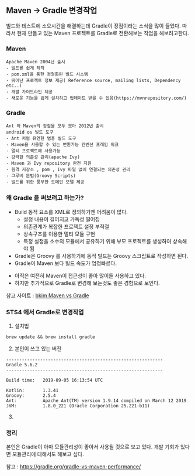 ## Maven -> Gradle 변경작업

빌드와 테스트에 소요시간을 해결하는데 Gradle이 장점이라는 소식을 많이 들었다.
따라서 현재 만들고 있는 Maven 프로젝트를 Gradle로 전환해보는 작업을 해보려고한다.

### Maven 
~~~
Apache Maven 2004년 출시
- 빌드를 쉽게 제작
- pom.xml을 통한 정형화된 빌드 시스템
- 뛰어난 프로젝트 정보 제공( Reference source, mailing lists, Dependency etc..)
- 개발 가이드라인 제공
- 새로운 기능을 쉽게 설치하고 업데이트 받을 수 있음(https://mvnrepository.com/)

~~~

### Gradle
~~~
Ant 와 Maven의 장점을 모두 모아 2012년 출시
android os 빌드 도구
- Ant 처럼 유연한 범용 빌드 도구
- Maven을 사용할 수 있는 변환가능 컨벤션 프레임 워크
- 멀티 프로젝트에 사용가능
- 강력한 의존성 관리(apache Ivy)
- Maven 과 Ivy repository 완전 지원
- 원격 저장소 , pom , Ivy 파일 없이 연결되는 의존성 관리
- 그루비 문법(Groovy Scripts)
- 빌드를 위한 풍부한 도메인 모델 제공
~~~

### 왜 Gradle 을 써보려고 하는가?

- Build 동적 요소를 XML로 정의하기엔 어려움이 많다.
	- 설정 내용이 길어지고 가독성 떨어짐
	- 의존관계가 복잡한 프로젝트 설정 부적절
	- 상속구조를 이용한 멀티 모듈 구현
	- 특정 설정을 소수의 모듈에서 공유하기 위해 부모 프로젝트를 생성하여 상속해야 됨
- Gradle은 Groovy 를 사용하기에 동적 빌드는 Groovy 스크립트로 작성하면 된다.
- Gradle이 Maven 보다 빌드 속도가 엄청빠르다.

* 아직은 여전히 Maven이 접근성이 좋아 많이들 사용하고 있다.
* 하지만 추가적으로 Gradle로 변경해 보는것도 좋은 경험으로 보인다.

참고 사이트 : [bkim Maven vs Gradle](https://bkim.tistory.com/13)

### STS4 에서 Gradle로 변경작업

1. 설치법 
~~~
brew update && brew install gradle
~~~

2. 본인이 쓰고 있는 버전

~~~
------------------------------------------------------------
Gradle 5.6.2
------------------------------------------------------------

Build time:   2019-09-05 16:13:54 UTC

Kotlin:       1.3.41
Groovy:       2.5.4
Ant:          Apache Ant(TM) version 1.9.14 compiled on March 12 2019
JVM:          1.8.0_221 (Oracle Corporation 25.221-b11)
~~~

3.

### 정리 

본인은 Gradle이 아마 모듈관리성이 좋아서 사용될 것으로 보고 있다.
개발 기회가 있다면 모듈관리에 대해서도 해보고 싶다.

참고 : https://gradle.org/gradle-vs-maven-performance/ 



